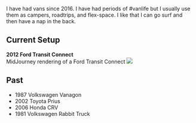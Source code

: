 I have had vans since 2016. I have had periods of #vanlife but I usually use them as campers, roadtrips, and flex-space. I like that I can go surf and then have a nap in the back.

## Current Setup
**2012 Ford Transit Connect**<br/>
MidJourney rendering of a Ford Transit Connect
![](red_one_ford_transit_connect_very_small_4b519e1f-0ede-4601-b820-e0c132db97ce%20Large.jpeg)

## Past
- 1987 Volkswagen Vanagon
- 2002 Toyota Prius 
- 2006 Honda CRV
- 1981 Volkswagen Rabbit Truck